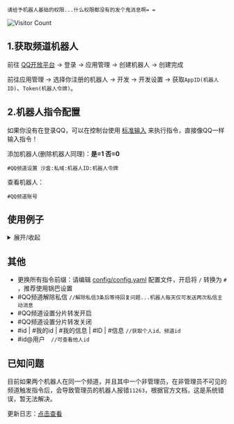 `请给予机器人基础的权限...什么权限都没有的发个鬼消息啊= =`

 ![Visitor Count](https://profile-counter.glitch.me/Zyy955-Lain-plugin/count.svg)

## 1.获取频道机器人

前往 [QQ开放平台](https://q.qq.com/) -> 登录 -> 应用管理 -> 创建机器人 -> 创建完成

前往应用管理 -> 选择你注册的机器人 -> 开发 -> 开发设置 -> 获取`AppID(机器人ID)`、`Token(机器人令牌)`。

## 2.机器人指令配置

如果你没有在登录QQ，可以在控制台使用 [标准输入](./stdin.md) 来执行指令，直接像QQ一样输入指令！

添加机器人(删除机器人同理)：**是=1 否=0**
```
#QQ频道设置 沙盒:私域:机器人ID:机器人令牌 
```

查看机器人：
```
#QQ频道账号
```

## 使用例子

<details><summary>展开/收起</summary>

是否沙盒：`否`

是否私域：`是`

AppID(机器人ID)：`123456789`

Token(机器人令牌)：`abcdefghijklmnopqrstuvwxyz123456`


添加机器人：
```
#QQ频道设置 0:1:123456789:abcdefghijklmnopqrstuvwxyz123456
```

删除机器人（相同指令）：
```
#QQ频道设置 0:1:123456789:abcdefghijklmnopqrstuvwxyz123456
```

查看机器人：
```
#QQ频道账号
```
</details>

## 其他

- 更换所有指令前缀：请编辑 [config/config.yaml](../config/config.yaml) 配置文件，开启将 `/` 转换为 `#` ，推荐使用锅巴设置
- #QQ频道解除私信  `//解除私信3条后等待回复问题...机器人每天仅可发送两次私信主动消息`
- #QQ频道设置分片转发开启
- #QQ频道设置分片转发关闭
- #id | #我的id | #我的信息 | #ID | #信息  `//获取个人id、频道id`
- #id@用户`  //可查看他人id`

## 已知问题

目前如果两个机器人在同一个频道，并且其中一个非管理员，在非管理员不可见的频道触发指令后，会导致管理员的机器人报错`11263`，根据官方文档，这是系统错误，暂无法解决。

更新日志：[点击查看](./CHANGELOG_qg.md)